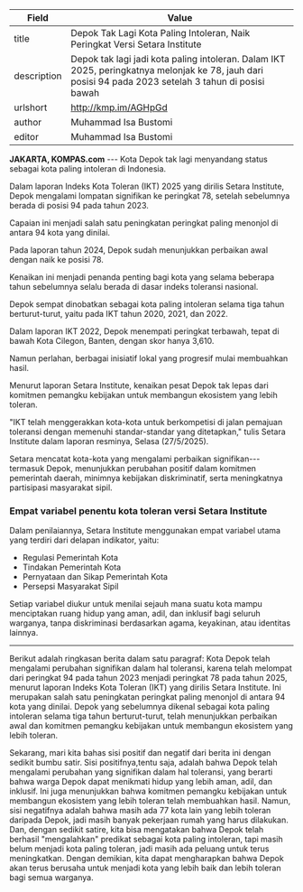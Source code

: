 | Field       | Value                                                       |
|-------------|-------------------------------------------------------------|
| title       | Depok Tak Lagi Kota Paling Intoleran, Naik Peringkat Versi Setara Institute |
| description | Depok tak lagi jadi kota paling intoleran. Dalam IKT 2025, peringkatnya melonjak ke 78, jauh dari posisi 94 pada 2023 setelah 3 tahun di posisi bawah |
| urlshort    | http://kmp.im/AGHpGd |
| author      | Muhammad Isa Bustomi |
| editor      | Muhammad Isa Bustomi |

**JAKARTA, KOMPAS.com** --- Kota Depok tak lagi menyandang status sebagai kota paling intoleran di Indonesia.

Dalam laporan Indeks Kota Toleran (IKT) 2025 yang dirilis Setara Institute, Depok mengalami lompatan signifikan ke peringkat 78, setelah sebelumnya berada di posisi 94 pada tahun 2023.

Capaian ini menjadi salah satu peningkatan peringkat paling menonjol di antara 94 kota yang dinilai.

Pada laporan tahun 2024, Depok sudah menunjukkan perbaikan awal dengan naik ke posisi 78.

Kenaikan ini menjadi penanda penting bagi kota yang selama beberapa tahun sebelumnya selalu berada di dasar indeks toleransi nasional.

Depok sempat dinobatkan sebagai kota paling intoleran selama tiga tahun berturut-turut, yaitu pada IKT tahun 2020, 2021, dan 2022.

Dalam laporan IKT 2022, Depok menempati peringkat terbawah, tepat di bawah Kota Cilegon, Banten, dengan skor hanya 3,610.

Namun perlahan, berbagai inisiatif lokal yang progresif mulai membuahkan hasil.

Menurut laporan Setara Institute, kenaikan pesat Depok tak lepas dari komitmen pemangku kebijakan untuk membangun ekosistem yang lebih toleran.

\"IKT telah menggerakkan kota-kota untuk berkompetisi di jalan pemajuan toleransi dengan memenuhi standar-standar yang ditetapkan,\" tulis Setara Institute dalam laporan resminya, Selasa (27/5/2025).

Setara mencatat kota-kota yang mengalami perbaikan signifikan---termasuk Depok, menunjukkan perubahan positif dalam komitmen pemerintah daerah, minimnya kebijakan diskriminatif, serta meningkatnya partisipasi masyarakat sipil.

### Empat variabel penentu kota toleran versi Setara Institute

Dalam penilaiannya, Setara Institute menggunakan empat variabel utama yang terdiri dari delapan indikator, yaitu:

- Regulasi Pemerintah Kota
- Tindakan Pemerintah Kota
- Pernyataan dan Sikap Pemerintah Kota
- Persepsi Masyarakat Sipil

Setiap variabel diukur untuk menilai sejauh mana suatu kota mampu menciptakan ruang hidup yang aman, adil, dan inklusif bagi seluruh warganya, tanpa diskriminasi berdasarkan agama, keyakinan, atau identitas lainnya.

---
Berikut adalah ringkasan berita dalam satu paragraf: Kota Depok telah mengalami perubahan signifikan dalam hal toleransi, karena telah melompat dari peringkat 94 pada tahun 2023 menjadi peringkat 78 pada tahun 2025, menurut laporan Indeks Kota Toleran (IKT) yang dirilis Setara Institute. Ini merupakan salah satu peningkatan peringkat paling menonjol di antara 94 kota yang dinilai. Depok yang sebelumnya dikenal sebagai kota paling intoleran selama tiga tahun berturut-turut, telah menunjukkan perbaikan awal dan komitmen pemangku kebijakan untuk membangun ekosistem yang lebih toleran.

Sekarang, mari kita bahas sisi positif dan negatif dari berita ini dengan sedikit bumbu satir. Sisi positifnya,tentu saja, adalah bahwa Depok telah mengalami perubahan yang signifikan dalam hal toleransi, yang berarti bahwa warga Depok dapat menikmati hidup yang lebih aman, adil, dan inklusif. Ini juga menunjukkan bahwa komitmen pemangku kebijakan untuk membangun ekosistem yang lebih toleran telah membuahkan hasil. Namun, sisi negatifnya adalah bahwa masih ada 77 kota lain yang lebih toleran daripada Depok, jadi masih banyak pekerjaan rumah yang harus dilakukan. Dan, dengan sedikit satire, kita bisa mengatakan bahwa Depok telah berhasil "mengalahkan" predikat sebagai kota paling intoleran, tapi masih belum menjadi kota paling toleran, jadi masih ada peluang untuk terus meningkatkan. Dengan demikian, kita dapat mengharapkan bahwa Depok akan terus berusaha untuk menjadi kota yang lebih baik dan lebih toleran bagi semua warganya.
